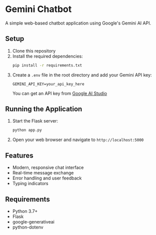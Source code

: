# Gemini Chatbot

A simple web-based chatbot application using Google's Gemini AI API.

## Setup

1. Clone this repository
2. Install the required dependencies:
   ```bash
   pip install -r requirements.txt
   ```
3. Create a `.env` file in the root directory and add your Gemini API key:
   ```
   GEMINI_API_KEY=your_api_key_here
   ```
   You can get an API key from [Google AI Studio](https://makersuite.google.com/app/apikey)

## Running the Application

1. Start the Flask server:
   ```bash
   python app.py
   ```
2. Open your web browser and navigate to `http://localhost:5000`

## Features

- Modern, responsive chat interface
- Real-time message exchange
- Error handling and user feedback
- Typing indicators

## Requirements

- Python 3.7+
- Flask
- google-generativeai
- python-dotenv